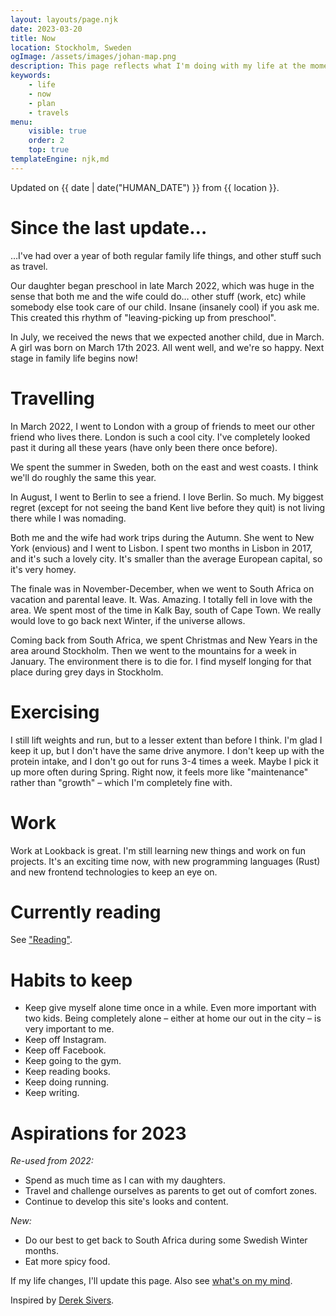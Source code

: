 ```yaml
---
layout: layouts/page.njk
date: 2023-03-20
title: Now
location: Stockholm, Sweden
ogImage: /assets/images/johan-map.png
description: This page reflects what I'm doing with my life at the moment.
keywords:
    - life
    - now
    - plan
    - travels
menu:
    visible: true
    order: 2
    top: true
templateEngine: njk,md
---
```


<p class="subhead">Updated on <time class="text-color fw5">{{ date | date("HUMAN_DATE") }}</time> from {{ location }}.</p>

# Since the last update…

…I've had over a year of both regular family life things, and other stuff such as travel.

Our daughter began preschool in late March 2022, which was huge in the sense that both me and the wife could do… other stuff (work, etc) while somebody else took care of our child. Insane (insanely cool) if you ask me. This created this rhythm of "leaving-picking up from preschool".

In July, we received the news that we expected another child, due in March. A girl was born on March 17th 2023. All went well, and we're so happy. Next stage in family life begins now!

# Travelling

In March 2022, I went to London with a group of friends to meet our other friend who lives there. London is such a cool city. I've completely looked past it during all these years (have only been there once before).

We spent the summer in Sweden, both on the east and west coasts. I think we'll do roughly the same this year.

In August, I went to Berlin to see a friend. I love Berlin. So much. My biggest regret (except for not seeing the band Kent live before they quit) is not living there while I was nomading.

Both me and the wife had work trips during the Autumn. She went to New York (envious) and I went to Lisbon. I spent two months in Lisbon in 2017, and it's such a lovely city. It's smaller than the average European capital, so it's very homey.

The finale was in November-December, when we went to South Africa on vacation and parental leave. It. Was. Amazing. I totally fell in love with the area. We spent most of the time in Kalk Bay, south of Cape Town. We really would love to go back next Winter, if the universe allows.

Coming back from South Africa, we spent Christmas and New Years in the area around Stockholm. Then we went to the mountains for a week in January. The environment there is to die for. I find myself longing for that place during grey days in Stockholm.

# Exercising

I still lift weights and run, but to a lesser extent than before I think. I'm glad I keep it up, but I don't have the same drive anymore. I don't keep up with the protein intake, and I don't go out for runs 3-4 times a week. Maybe I pick it up more often during Spring. Right now, it feels more like "maintenance" rather than "growth" – which I'm completely fine with.

# Work

Work at Lookback is great. I'm still learning new things and work on fun projects. It's an exciting time now, with new programming languages (Rust) and new frontend technologies to keep an eye on.

# Currently reading

See ["Reading"](/reading).

# Habits to keep

- Keep give myself alone time once in a while. Even more important with two kids. Being completely alone – either at home our out in the city – is very important to me.
- Keep off Instagram.
- Keep off Facebook.
- Keep going to the gym.
- Keep reading books.
- Keep doing running.
- Keep writing.

# Aspirations for 2023

*Re-used from 2022:*

- Spend as much time as I can with my daughters.
- Travel and challenge ourselves as parents to get out of comfort zones.
- Continue to develop this site's looks and content.

*New:*

- Do our best to get back to South Africa during some Swedish Winter months.
- Eat more spicy food.

If my life changes, I'll update this page. Also see [what's on my mind](/micro).

Inspired by [Derek Sivers](https://sivers.org/now).

